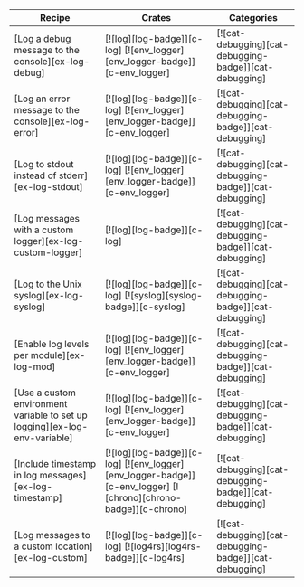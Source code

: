 | Recipe | Crates | Categories |
|--------|--------|------------|
| [Log a debug message to the console][ex-log-debug] | [![log][log-badge]][c-log]  [![env_logger][env_logger-badge]][c-env_logger] | [![cat-debugging][cat-debugging-badge]][cat-debugging] |
| [Log an error message to the console][ex-log-error] | [![log][log-badge]][c-log]  [![env_logger][env_logger-badge]][c-env_logger] | [![cat-debugging][cat-debugging-badge]][cat-debugging] |
| [Log to stdout instead of stderr][ex-log-stdout] | [![log][log-badge]][c-log]  [![env_logger][env_logger-badge]][c-env_logger] | [![cat-debugging][cat-debugging-badge]][cat-debugging] |
| [Log messages with a custom logger][ex-log-custom-logger] | [![log][log-badge]][c-log] | [![cat-debugging][cat-debugging-badge]][cat-debugging] |
| [Log to the Unix syslog][ex-log-syslog] | [![log][log-badge]][c-log]  [![syslog][syslog-badge]][c-syslog] | [![cat-debugging][cat-debugging-badge]][cat-debugging] |
| [Enable log levels per module][ex-log-mod] | [![log][log-badge]][c-log]  [![env_logger][env_logger-badge]][c-env_logger] | [![cat-debugging][cat-debugging-badge]][cat-debugging] |
| [Use a custom environment variable to set up logging][ex-log-env-variable] | [![log][log-badge]][c-log]  [![env_logger][env_logger-badge]][c-env_logger] | [![cat-debugging][cat-debugging-badge]][cat-debugging] |
| [Include timestamp in log messages][ex-log-timestamp] | [![log][log-badge]][c-log]  [![env_logger][env_logger-badge]][c-env_logger]  [![chrono][chrono-badge]][c-chrono] | [![cat-debugging][cat-debugging-badge]][cat-debugging] |
| [Log messages to a custom location][ex-log-custom] | [![log][log-badge]][c-log]  [![log4rs][log4rs-badge]][c-log4rs] | [![cat-debugging][cat-debugging-badge]][cat-debugging] |
